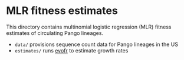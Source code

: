 # MLR fitness estimates

This directory contains multinomial logistic regression (MLR) fitness estimates of circulating Pango lineages.

- `data/` provisions sequence count data for Pango lineages in the US
- `estimates/` runs [evofr](https://github.com/blab/evofr) to estimate growth rates
